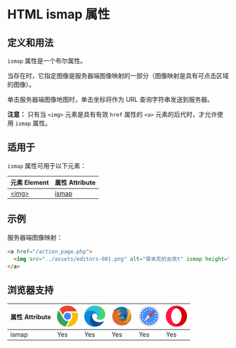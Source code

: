 HTML ismap 属性
===

## 定义和用法

`ismap` 属性是一个布尔属性。

当存在时，它指定图像是服务器端图像映射的一部分（图像映射是具有可点击区域的图像）。

单击服务器端图像地图时，单击坐标将作为 URL 查询字符串发送到服务器。

**注意：** 只有当 `<img>` 元素是具有有效 `href` 属性的 `<a>` 元素的后代时，才允许使用 `ismap` 属性。

## 适用于

`ismap` 属性可用于以下元素：

| 元素 Element | 属性 Attribute |
| ----- | ----- |
| [\<img>](../tags/img.md) | [ismap](../tags/img_ismap.md) |
<!--rehype:style=width: 100%; display: inline-table;-->

## 示例

服务器端图像映射：

```html idoc:preview:iframe
<a href="/action_page.php">
  <img src="../assets/editors-001.png" alt="穿夹克的女孩t" ismap height="300">
</a>
```
<!--rehype:style=min-height: 300px;-->

## 浏览器支持

| 属性 Attribute | ![chrome][1] | ![edge][2] | ![firefox][3] | ![safari][4] | ![opera][5] |
| ------- | --- | --- | --- | --- | --- |
| ismap     | Yes | Yes | Yes | Yes | Yes |
<!--rehype:style=width: 100%; display: inline-table;-->

[1]: ../assets/chrome.svg
[2]: ../assets/edge.svg
[3]: ../assets/firefox.svg
[4]: ../assets/safari.svg
[5]: ../assets/opera.svg